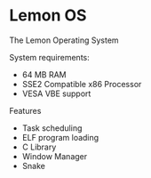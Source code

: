 # Lemon OS

The Lemon Operating System

System requirements:
- 64 MB RAM
- SSE2 Compatible x86 Processor
- VESA VBE support

Features
- Task scheduling
- ELF program loading
- C Library
- Window Manager
- Snake
